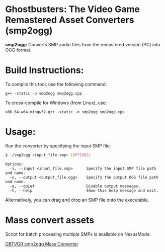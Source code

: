 # Ghostbusters: The Video Game Remastered Asset Converters (smp2ogg)

**smp2ogg:** Converts SMP audio files from the remastered version (PC) into OGG format.


# Build Instructions:

To compile this tool, use the following command:

`g++ -static -o smp2ogg smp2ogg.cpp`

To cross-compile for Windows (from Linux), use:

`x86_64-w64-mingw32-g++ -static -o smp2ogg smp2ogg.cpp`


# Usage:

Run the converter by specifying the input SMP file:
```sh
$ ./smp2ogg <input_file.smp> [OPTIONS]
```
```
Options:
  -i, --input <input_file.smp>      Specify the input SMP file path and name.
  -o, --output <output_file.ogg>    Specify the output OGG file path and name.
  -q, --quiet                       Disable output messages.
  -h, --help                        Show this help message and exit.
```

Alternatively, you can drag and drop an SMP file onto the executable.


# Mass convert assets

Script for batch processing multiple SMPs is available on NexusMods:

[GBTVGR smp2ogg Mass Converter](https://www.nexusmods.com/ghostbustersthevideogameremastered/mods/50)
